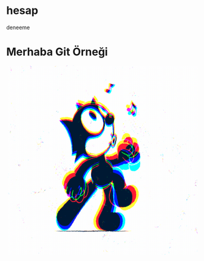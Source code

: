 # hesap
deneeme

<h1>Merhaba Git Örneği</h1
  [logo]: https://github.com/UgurArii/hesap/blob/main/5eeea355389655.59822ff824b72.gif "Logo Title Text 2"
<p><img align="right" src="https://github.com/UgurArii/hesap/blob/main/5eeea355389655.59822ff824b72.gif" width="500" height="500"/></p>
